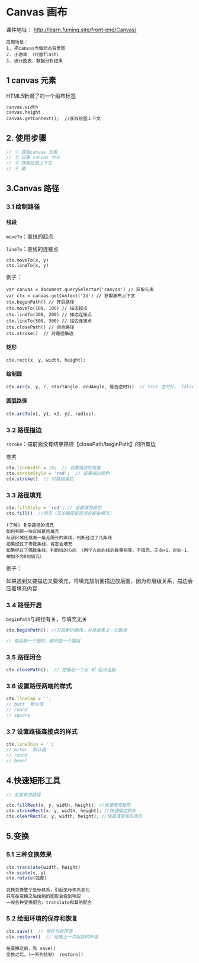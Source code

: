 
# Canvas 画布
课件地址： http://learn.fuming.site/front-end/Canvas/
```
应用场景：
1. 把canvas当做动态背景图
2. 小游戏 （代替flash）
3. 统计图表，数据分析结果
```



## 1 canvas 元素
HTML5新增了的一个画布标签
```
canvas.width
canvas.height
canvas.getContext();  //获取绘图上下文
```



## 2. 使用步骤

```js
// ① 获取canvas 元素
// ② 设置 canvas 大小
// ③ 获取绘图上下文
// ④ 画
```



## 3.Canvas 路径

### 3.1 绘制路径
#### 线段

`moveTo`：直线的起点

`lineTo`：直线的连接点

```
ctx.moveTo(x, y)
ctx.lineTo(x, y)
```



例子：

```
var canvas = document.querySelector('canvas') // 获取元素
var ctx = canvas.getContext('2d') // 获取画布上下文
ctx.beginPath() // 开启路径
ctx.moveTo(100, 100) // 描边起点
ctx.lineTo(300, 200) // 描边连接点
ctx.lineTo(500, 300) // 描边连接点
ctx.closePath() // 闭合路径
ctx.stroke()  // 对路径描边
```



#### 矩形

```
ctx.rect(x, y, width, height);
```

#### 绘制圆
```js
ctx.arc(x, y, r, startAngle, endAngle, 是否逆时针)  // true 逆时针， false顺时针(默认)
```

#### 圆弧路径
```js
ctx.arcTo(x1, y1, x2, y2, radius);  
```



### 3.2 路径描边

`stroke`：描前面没有结束路径【closePath/beginPath】的所有边

[参考](https://www.bilibili.com/video/BV1z4411N7aU?p=33)

```js
ctx.lineWidth = 10;  // 设置描边的宽度
ctx.strokeStyle = 'red';  // 设置描边颜色
ctx.stroke()  // 对路径描边
```



### 3.3 路径填充 
```js
ctx.fillStyle = 'red'; // 设置填充颜色
ctx.fill(); //填充（无论路径是否闭合都会填充）
```
```
(了解) 复杂路径的填充
如何判断一块区域是否填充
从该区域任意画一条无限长的直线，判断经过了几条线
如果经过了奇数条线，肯定会填充
如果经过了偶数条线，判断线的方向 （两个方向的线的数量相等，不填充，正向+1，逆向-1，相加不为0则填充）
```



例子：

如果遇到又要描边又要填充，将填充放前面描边放后面，因为有层级关系，描边会压着填充内容



### 3.4 路径开启

`beginPath`与路径有关，与填充无关

```js
ctx.beginPath(); //开启新的路径，并且结束上一次路径

// 每绘制一个图形，都开启一个路径
```



### 3.5 路径闭合

```js
ctx.closePath();  // 把最后一个点 和 起点连接
```



### 3.6 设置路径两端的样式

```js
ctx.lineCap = '';  
// butt  默认值
// round 
// square

```



### 3.7 设置路径连接点的样式

```js
ctx.lineJoin = '';
// miter  默认值
// round
// bevel
```




## 4.快速矩形工具
```js
// 无需考虑路径

ctx.fillRect(x, y, width, height); //快速填充矩形
ctx.strokeRect(x, y, width, height); //快速描边矩形
ctx.clearRect(x, y, width, height); //快速清空矩形矩形
```



## 5.变换

### 5.1 三种变换效果
```js
ctx.translate(width, height)
ctx.scale(x, y)
ctx.rotate(弧度)

```
```
变换变换整个坐标体系，引起坐标体系变化
只有在变换之后绘制的图形会受到响应
一般各种变换配合，translate和其他配合
```



### 5.2 绘图环境的保存和恢复

```js
ctx.save()  // 保存当前环境
ctx.restore()  // 绘图上一次保存的环境
```
``` 
在变换之前，先 save()
变换之后，（一系列绘制） restore()
```
